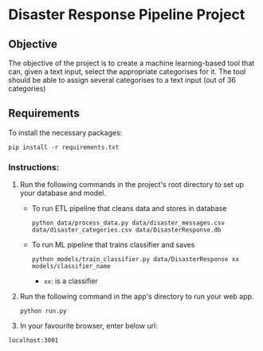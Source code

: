 # Disaster Response Pipeline Project

## Objective
The objective of the project is to create a machine learning-based tool that
 can, given a text input, select the appropriate categorises for it. The
tool should be able to assign several categorises to a text input (out of 36
 categories)
 
## Requirements

To install the necessary packages:

`pip install -r requirements.txt`


### Instructions:
1. Run the following commands in the project's root directory to set up your database and model.

    - To run ETL pipeline that cleans data and stores in database
    
        `python data/process_data.py data/disaster_messages.csv data/disaster_categories.csv data/DisasterResponse.db`
        
    - To run ML pipeline that trains classifier and saves
    
        `python models/train_classifier.py data/DisasterResponse xx models/classifier_name`
        
        - `xx`: is a classifier 

2. Run the following command in the app's directory to run your web app.

    `python run.py`

3. In your favourite browser, enter below url:

`localhost:3001`
